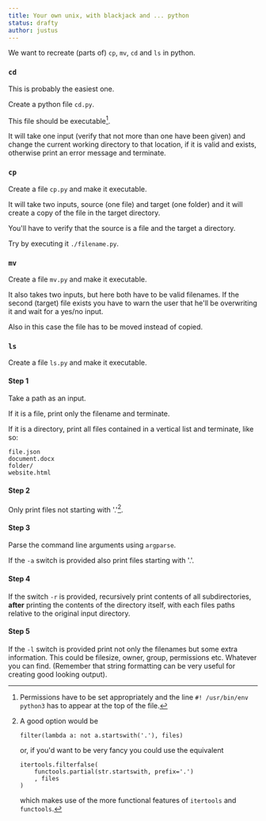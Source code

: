```yaml
---
title: Your own unix, with blackjack and ... python
status: drafty
author: justus
---
```


We want to recreate (parts of) `cp`, `mv`, `cd` and `ls` in python.


### `cd`

This is probably the easiest one.

Create a python file `cd.py`.

This file should be executable[^executable].

[^executable]:
    Permissions have to be set appropriately and the line `#! /usr/bin/env python3` has to appear at the top of the file.

It will take one input (verify that not more than one have been given) and change the current working directory to that location, if it is valid and exists, otherwise print an error message and terminate.


### `cp`

Create a file `cp.py` and make it executable.

It will take two inputs, source (one file) and target (one folder) and it will create a copy of the file in the target directory.

You'll have to verify that the source is a file and the target a directory.

Try by executing it `./filename.py`.


### `mv`

Create a file `mv.py` and make it executable.

It also takes two inputs, but here both have to be valid filenames. If the second (target) file exists you have to warn the user that he'll be overwriting it and wait for a yes/no input.

Also in this case the file has to be moved instead of copied.


### `ls`

Create a file `ls.py` and make it executable.

#### Step 1

Take a path as an input.

If it is a file, print only the filename and terminate.

If it is a directory, print all files contained in a vertical list and terminate, like so:

```
file.json
document.docx
folder/
website.html
```

#### Step 2

Only print files not starting with '.'[^filter].

[^filter]:
    A good option would be

    ```
    filter(lambda a: not a.startswith('.'), files)
    ```

    or, if you'd want to be very fancy you could use the equivalent

    ```
    itertools.filterfalse(
        functools.partial(str.startswith, prefix='.')
        , files
    )
    ```

    which makes use of the more functional features of `itertools` and `functools`.


#### Step 3

Parse the command line arguments using `argparse`.

If the `-a` switch is provided also print files starting with '.'.

#### Step 4

If the switch `-r` is provided, recursively print contents of all subdirectories, **after** printing the contents of the directory itself, with each files paths relative to the original input directory.

#### Step 5

If the `-l` switch is provided print not only the filenames but some extra information. This could be filesize, owner, group, permissions etc. Whatever you can find. (Remember that string formatting can be very useful for creating good looking output).
